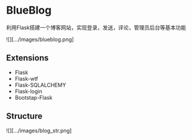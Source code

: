 #   BlueBlog

利用Flask搭建一个博客网站，实现登录，发送，评论，管理员后台等基本功能

![][.../images/blueblog.png]

##  Extensions

*   Flask
*   Flask-wtf
*   Flask-SQLALCHEMY
*   Flask-login
*   Bootstap-Flask

##  Structure

![][.../images/blog_str.png]

